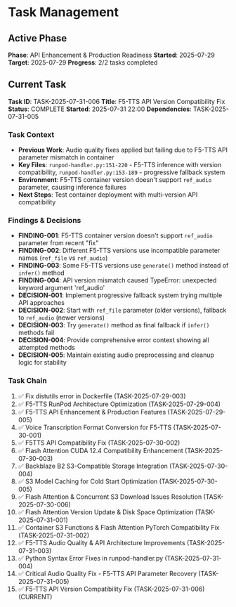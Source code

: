 # Task Management

## Active Phase
**Phase**: API Enhancement & Production Readiness
**Started**: 2025-07-29
**Target**: 2025-07-29
**Progress**: 2/2 tasks completed

## Current Task
**Task ID**: TASK-2025-07-31-006
**Title**: F5-TTS API Version Compatibility Fix
**Status**: COMPLETE
**Started**: 2025-07-31 22:00
**Dependencies**: TASK-2025-07-31-005

### Task Context
- **Previous Work**: Audio quality fixes applied but failing due to F5-TTS API parameter mismatch in container
- **Key Files**: `runpod-handler.py:151-220` - F5-TTS inference with version compatibility, `runpod-handler.py:153-189` - progressive fallback system
- **Environment**: F5-TTS container version doesn't support `ref_audio` parameter, causing inference failures
- **Next Steps**: Test container deployment with multi-version API compatibility

### Findings & Decisions
- **FINDING-001**: F5-TTS container version doesn't support `ref_audio` parameter from recent "fix"
- **FINDING-002**: Different F5-TTS versions use incompatible parameter names (`ref_file` vs `ref_audio`)
- **FINDING-003**: Some F5-TTS versions use `generate()` method instead of `infer()` method
- **FINDING-004**: API version mismatch caused TypeError: unexpected keyword argument 'ref_audio'
- **DECISION-001**: Implement progressive fallback system trying multiple API approaches
- **DECISION-002**: Start with `ref_file` parameter (older versions), fallback to `ref_audio` (newer versions)
- **DECISION-003**: Try `generate()` method as final fallback if `infer()` methods fail
- **DECISION-004**: Provide comprehensive error context showing all attempted methods
- **DECISION-005**: Maintain existing audio preprocessing and cleanup logic for stability

### Task Chain
1. ✅ Fix distutils error in Dockerfile (TASK-2025-07-29-003)
2. ✅ F5-TTS RunPod Architecture Optimization (TASK-2025-07-29-004)
3. ✅ F5-TTS API Enhancement & Production Features (TASK-2025-07-29-005)
4. ✅ Voice Transcription Format Conversion for F5-TTS (TASK-2025-07-30-001)
5. ✅ F5TTS API Compatibility Fix (TASK-2025-07-30-002)
6. ✅ Flash Attention CUDA 12.4 Compatibility Enhancement (TASK-2025-07-30-003)
7. ✅ Backblaze B2 S3-Compatible Storage Integration (TASK-2025-07-30-004)
8. ✅ S3 Model Caching for Cold Start Optimization (TASK-2025-07-30-005)
9. ✅ Flash Attention & Concurrent S3 Download Issues Resolution (TASK-2025-07-30-006)
10. ✅ Flash Attention Version Update & Disk Space Optimization (TASK-2025-07-31-001)
11. ✅ Container S3 Functions & Flash Attention PyTorch Compatibility Fix (TASK-2025-07-31-002)
12. ✅ F5-TTS Audio Quality & API Architecture Improvements (TASK-2025-07-31-003)
13. ✅ Python Syntax Error Fixes in runpod-handler.py (TASK-2025-07-31-004)
14. ✅ Critical Audio Quality Fix - F5-TTS API Parameter Recovery (TASK-2025-07-31-005)
15. ✅ F5-TTS API Version Compatibility Fix (TASK-2025-07-31-006) (CURRENT)